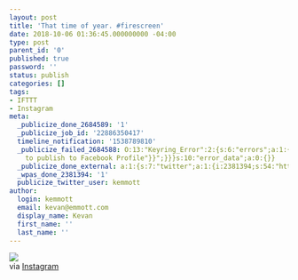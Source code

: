 ```yaml
---
layout: post
title: 'That time of year. #firescreen'
date: 2018-10-06 01:36:45.000000000 -04:00
type: post
parent_id: '0'
published: true
password: ''
status: publish
categories: []
tags:
- IFTTT
- Instagram
meta:
  _publicize_done_2684589: '1'
  _publicize_job_id: '22886350417'
  timeline_notification: '1538789810'
  _publicize_failed_2684588: O:13:"Keyring_Error":2:{s:6:"errors";a:1:{s:30:"facebook-profile-publish-error";a:1:{i:0;a:1:{s:4:"body";s:64:"{"error":{"message":"Attempted
    to publish to Facebook Profile"}}";}}}s:10:"error_data";a:0:{}}
  _publicize_done_external: a:1:{s:7:"twitter";a:1:{i:2381394;s:54:"https://twitter.com/kemmott/status/1048386573924851712";}}
  _wpas_done_2381394: '1'
  publicize_twitter_user: kemmott
author:
  login: kemmott
  email: kevan@emmott.com
  display_name: Kevan
  first_name: ''
  last_name: ''
---
```

<div><img src="{{ site.url }}/assets/images/blog/4093d-42002923_368990607212079_5808022867723042955_n.jpg" style="max-width:600px;" />
<div>via <a href="https://ift.tt/2y69bGW">Instagram</a></div>
</div>
